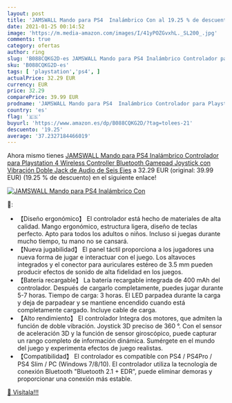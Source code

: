 ```yaml
---
layout: post
title: 'JAMSWALL Mando para PS4  Inalámbrico Con al 19.25 % de descuento'
date: 2021-01-25 00:14:52
image: 'https://m.media-amazon.com/images/I/41yPOZGvxhL._SL200_.jpg'
comments: true
category: ofertas
author: ring
slug: 'B088CQKG2D-es JAMSWALL Mando para PS4 Inalámbrico Controlador para...'
sku: 'B088CQKG2D-es'
tags: [ 'playstation','ps4', ]
actualPrice: 32.29 EUR
currency: EUR
price: 32.29
comparePrice: 39.99 EUR
prodname: 'JAMSWALL Mando para PS4  Inalámbrico Controlador para Playstation 4 Wireless Controller Bluetooth Gamepad Joystick con Vibración Doble Jack de Audio de Seis Ejes'
country: 'es'
flag: '🇪🇸'
buyurl: 'https://www.amazon.es/dp/B088CQKG2D/?tag=tolees-21'
descuento: '19.25'
average: '37.2327184466019'
---
```


Ahora mismo tienes [JAMSWALL Mando para PS4  Inalámbrico Controlador para Playstation 4 Wireless Controller Bluetooth Gamepad Joystick con Vibración Doble Jack de Audio de Seis Ejes](https://www.amazon.es/dp/B088CQKG2D/?tag=tolees-21) a 32.29 EUR (original: 39.99 EUR) (19.25 %  de descuento) en el siguiente enlace!

[![JAMSWALL Mando para PS4  Inalámbrico Con](https://m.media-amazon.com/images/I/41yPOZGvxhL._SL200_.jpg)](https://www.amazon.es/dp/B088CQKG2D/?tag=tolees-21)

🔎:

- 【Diseño ergonómico】 El controlador está hecho de materiales de alta calidad. Mango ergonómico, estructura ligera, diseño de teclas perfecto. Apto para todos los adultos o niños. Incluso si juegas durante mucho tiempo, tu mano no se cansará.
- 【Nueva jugabilidad】 El panel táctil proporciona a los jugadores una nueva forma de jugar e interactuar con el juego. Los altavoces integrados y el conector para auriculares estéreo de 3.5 mm pueden producir efectos de sonido de alta fidelidad en los juegos.
- 【Batería recargable】 La batería recargable integrada de 400 mAh del controlador. Después de cargarlo completamente, puedes jugar durante 5-7 horas. Tiempo de carga: 3 horas. El LED parpadea durante la carga y deja de parpadear y se mantiene encendido cuando está completamente cargado. Incluye cable de carga.
- 【Alto rendimiento】 El controlador Integra dos motores, que admiten la función de doble vibración. Joystick 3D preciso de 360 °. Con el sensor de aceleración 3D y la función de sensor giroscópico, puede capturar un rango completo de información dinámica. Sumérgete en el mundo del juego y experimenta efectos de juego realistas.
- 【Compatibilidad】 El controlador es compatible con PS4 / PS4Pro / PS4 Slim / PC (Windows 7/8/10). El controlador utiliza la tecnología de conexión Bluetooth "Bluetooth 2.1 + EDR", puede eliminar demoras y proporcionar una conexión más estable.

[🛒 Visítala!!!](https://www.amazon.es/dp/B088CQKG2D/?tag=tolees-21)
